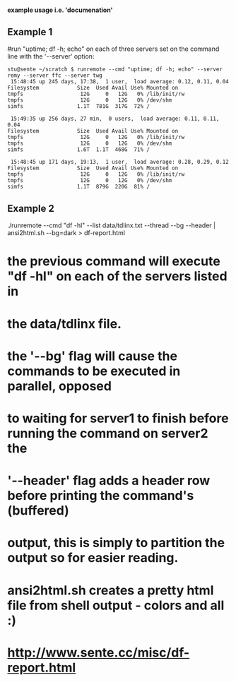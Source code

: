 #### example usage i.e. 'documenation'

## Example 1

#run "uptime; df -h; echo" on each of three servers set on the command line with the '--server' option:

    stu@sente ~/scratch $ runremote --cmd "uptime; df -h; echo" --server remy --server ffc --server twg
     15:48:45 up 245 days, 17:38,  1 user,  load average: 0.12, 0.11, 0.04
    Filesystem            Size  Used Avail Use% Mounted on
    tmpfs                  12G     0   12G   0% /lib/init/rw
    tmpfs                  12G     0   12G   0% /dev/shm
    simfs                 1.1T  781G  317G  72% /

     15:49:35 up 256 days, 27 min,  0 users,  load average: 0.11, 0.11, 0.04
    Filesystem            Size  Used Avail Use% Mounted on
    tmpfs                  12G     0   12G   0% /lib/init/rw
    tmpfs                  12G     0   12G   0% /dev/shm
    simfs                 1.6T  1.1T  468G  71% /

     15:48:45 up 171 days, 19:13,  1 user,  load average: 0.28, 0.29, 0.12
    Filesystem            Size  Used Avail Use% Mounted on
    tmpfs                  12G     0   12G   0% /lib/init/rw
    tmpfs                  12G     0   12G   0% /dev/shm
    simfs                 1.1T  879G  220G  81% /


## Example 2

./runremote --cmd "df -hl" --list data/tdlinx.txt --thread --bg --header | ansi2html.sh --bg=dark > df-report.html

# the previous command will execute "df -hl" on each of the servers listed in
# the data/tdlinx file.

# the '--bg' flag will cause the commands to be executed in parallel, opposed
# to waiting for server1 to finish before running the command on server2 the

# '--header' flag adds a header row before printing the command's (buffered)
# output, this is simply to partition the output so for easier reading.

# ansi2html.sh creates a pretty html file from shell output - colors and all :)

# http://www.sente.cc/misc/df-report.html
